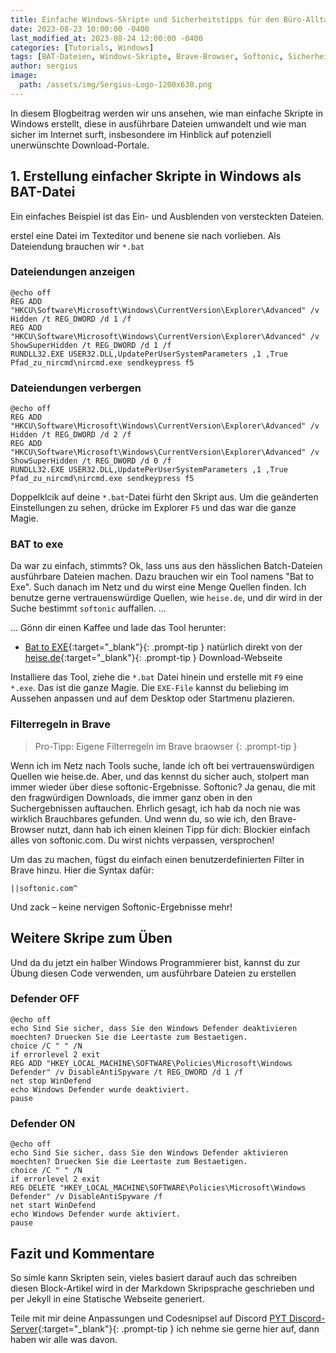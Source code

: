 ```yaml
---
title: Einfache Windows-Skripte und Sicherheitstipps für den Büro-Alltag
date: 2023-08-23 10:00:00 -0400
last_modified_at: 2023-08-24 12:00:00 -0400
categories: [Tutorials, Windows]
tags: [BAT-Dateien, Windows-Skripte, Brave-Browser, Softonic, Sicherheit, Datenschutz, "Bat to EXE"]
author: sergius
image:
  path: /assets/img/Sergius-Logo-1200x630.png
---
```


In diesem Blogbeitrag werden wir uns ansehen, wie man einfache Skripte in Windows erstellt, diese in ausführbare Dateien umwandelt und wie man sicher im Internet surft, insbesondere im Hinblick auf potenziell unerwünschte Download-Portale.

## 1. Erstellung einfacher Skripte in Windows als BAT-Datei

Ein einfaches Beispiel ist das Ein- und Ausblenden von versteckten Dateien.

erstel eine Datei im Texteditor und benene sie nach vorlieben. Als Dateiendung brauchen wir ``*.bat``

### Dateiendungen anzeigen

```batch
@echo off
REG ADD "HKCU\Software\Microsoft\Windows\CurrentVersion\Explorer\Advanced" /v Hidden /t REG_DWORD /d 1 /f
REG ADD "HKCU\Software\Microsoft\Windows\CurrentVersion\Explorer\Advanced" /v ShowSuperHidden /t REG_DWORD /d 1 /f
RUNDLL32.EXE USER32.DLL,UpdatePerUserSystemParameters ,1 ,True
Pfad_zu_nircmd\nircmd.exe sendkeypress f5
```

### Dateiendungen verbergen

```batch
@echo off
REG ADD "HKCU\Software\Microsoft\Windows\CurrentVersion\Explorer\Advanced" /v Hidden /t REG_DWORD /d 2 /f
REG ADD "HKCU\Software\Microsoft\Windows\CurrentVersion\Explorer\Advanced" /v ShowSuperHidden /t REG_DWORD /d 0 /f
RUNDLL32.EXE USER32.DLL,UpdatePerUserSystemParameters ,1 ,True
Pfad_zu_nircmd\nircmd.exe sendkeypress f5
```

Doppelklcik auf deine `*.bat`-Datei fürht den Skript aus. Um die geänderten Einstellungen zu sehen, drücke im Explorer `F5` und das war die ganze Magie.

### BAT to exe

Da war zu einfach, stimmts? Ok, lass uns aus den hässlichen Batch-Dateien ausführbare Dateien machen. Dazu brauchen wir ein Tool namens "Bat to Exe". Such danach im Netz und du wirst eine Menge Quellen finden. Ich benutze gerne vertrauenswürdige Quellen, wie `heise.de`, und dir wird in der Suche bestimmt `softonic` auffallen. ...

... Gönn dir einen Kaffee und lade das Tool herunter:

- [Bat to EXE](https://www.heise.de/download/product/quick-batch-file-compiler-69417/download/danke?id=da8772aa-2147-4281-bfb8-fe63d4ec5c17){:target="_blank"}{: .prompt-tip } natürlich direkt von der [heise.de](https://www.heise.de/download/){:target="_blank"}{: .prompt-tip } Download-Webseite

Installiere das Tool, ziehe die `*.bat` Datei hinein und erstelle mit `F9` eine `*.exe`. Das ist die ganze Magie. Die `EXE-File` kannst du beliebing im Aussehen anpassen und auf dem Desktop oder Startmenu plazieren.

### Filterregeln in Brave

> Pro-Tipp: Eigene Filterregeln im Brave braowser
{: .prompt-tip }

Wenn ich im Netz nach Tools suche, lande ich oft bei vertrauenswürdigen Quellen wie heise.de. Aber, und das kennst du sicher auch, stolpert man immer wieder über diese softonic-Ergebnisse. Softonic? Ja genau, die mit den fragwürdigen Downloads, die immer ganz oben in den Suchergebnissen auftauchen. Ehrlich gesagt, ich hab da noch nie was wirklich Brauchbares gefunden. Und wenn du, so wie ich, den Brave-Browser nutzt, dann hab ich einen kleinen Tipp für dich: Blockier einfach alles von softonic.com. Du wirst nichts verpassen, versprochen!

Um das zu machen, fügst du einfach einen benutzerdefinierten Filter in Brave hinzu. Hier die Syntax dafür:

```batch
||softonic.com^
```

Und zack – keine nervigen Softonic-Ergebnisse mehr!

## Weitere Skripe zum Üben

Und da du jetzt ein halber Windows Programmierer bist, kannst du zur Übung diesen Code verwenden, um ausführbare Dateien zu erstellen

### Defender OFF

```batch
@echo off
echo Sind Sie sicher, dass Sie den Windows Defender deaktivieren moechten? Druecken Sie die Leertaste zum Bestaetigen.
choice /C " " /N
if errorlevel 2 exit
REG ADD "HKEY_LOCAL_MACHINE\SOFTWARE\Policies\Microsoft\Windows Defender" /v DisableAntiSpyware /t REG_DWORD /d 1 /f
net stop WinDefend
echo Windows Defender wurde deaktiviert.
pause
```

### Defender ON

```batch
@echo off
echo Sind Sie sicher, dass Sie den Windows Defender aktivieren moechten? Druecken Sie die Leertaste zum Bestaetigen.
choice /C " " /N
if errorlevel 2 exit
REG DELETE "HKEY_LOCAL_MACHINE\SOFTWARE\Policies\Microsoft\Windows Defender" /v DisableAntiSpyware /f
net start WinDefend
echo Windows Defender wurde aktiviert.
pause
```

## Fazit und Kommentare

So simle kann Skripten sein, vieles basiert darauf auch das schreiben diesen Block-Artikel wird in der Markdown Skripsprache geschrieben und per Jekyll in eine Statische Webseite generiert.

Teile mit mir deine Anpassungen und Codesnipsel auf Discord [PYT Discord-Server](https://discord.gg/WxaJcnuXAh){:target="_blank"}{: .prompt-tip } ich nehme sie gerne hier auf, dann haben wir alle was davon.
